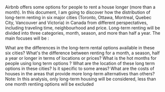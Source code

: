 Airbnb offers some options for people to rent a house longer (more than a month). In this document, I am going to discover how the distribution of long-term renting in six major cities (Toronto, Ottawa, Montreal, Quebec City, Vancouver and Victoria) in Canada from different perspectatives, including traveling time, neighbourhood and price. Long-term renting will be divided into three categories, month, season, and more than half a year. The main focuses will be :

What are the differences in the long-term rental options available in these six cities?
What's the difference between renting for a month, a season, half a year or longer in terms of locations or prices?
What is the hot months for people using long term options ?
What are the location of these long term options in these cities? Is it specific to some areas?
What are the costs of houses in the areas that provide more long-term alternatives than others?
Note: In this analysis, only long-term housing will be considered, less than one month rentiing options will be excluded
